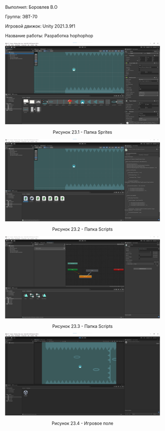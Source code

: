<p align="left">
  Выполнил: Боровлев В.О
  </p>
<p align="left"> Группа: ЭВТ-70
  </p>
<p align="left"> Игровой движок: Unity 2021.3.9f1
  </p>
<p align="left"> Название работы: Разработка hophophop
  </p>

  
<p align="center">
  <img src="1.png"/>
</p>


<p align="center">
Рисунок 23.1 - Папка Sprites
</p>


<p align="center">
  <img src="2.png"/>
</p>


<p align="center">
Рисунок 23.2 - Папка Scripts
</p>


<p align="center">
  <img src="3.png"/>
</p>


<p align="center">
Рисунок 23.3 - Папка Scripts
</p>


<p align="center">
  <img src="4.png"/>
</p>


<p align="center">
Рисунок 23.4 - Игровое поле
</p>
